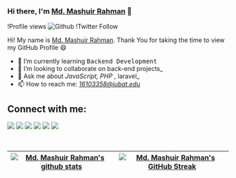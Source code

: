 ### Hi there, I'm [Md. Mashuir Rahman](https://github.com/shuvo1610) 👋

!Profile views
![Github](https://github.com/shuvo1610)
!Twitter Follow

Hi! My name is [Md. Mashuir Rahman](https://github.com/shuvo1610). Thank You for taking the time to view my GitHub Profile :smile:

- 🌱 I’m currently learning <kbd>Backend Development</kbd>
- 👯 I’m looking to collaborate on back-end projects\_
- 💬 Ask me about _JavaScript, PHP_ , laravel\_
- 📫 How to reach me: _[16103358@iubat.edu](mailto:16103358@iubat.edu)_
<!--
**My Reseach Interest**:
- Classification

  **I am open to**:

- any collobration work,
- front-end projects and
- research internships

**Recent Update**:

- **January 2021**: Age Calculator is live. [Website].
  -->

## Connect with me:

<p align = "center">
  
[<img src="https://img.shields.io/badge/youtube-%2312100E.svg?&style=for-the-badge&logo=youtube&logoColor=white&color=black" />]()
[<img src="https://img.shields.io/badge/twitter-%231DA1F2.svg?&style=for-the-badge&logo=twitter&logoColor=white&color=black" />]() 
[<img src="https://img.shields.io/badge/linkedin-%2312100E.svg?&style=for-the-badge&logo=linkedin&logoColor=white&color=black" />](https://www.linkedin.com/in/mashuir-rahman-shuvo-a0a805254/)
[<img src="https://img.shields.io/badge/medium-%2312100E.svg?&style=for-the-badge&logo=medium&logoColor=white&color=black" />](https://medium.com/)
[<img src="https://img.shields.io/badge/instagram-%2312100E.svg?&style=for-the-badge&logo=instagram&logoColor=white&color=black" />]()
[<img src="https://img.shields.io/badge/facebook-%2312100E.svg?&style=for-the-badge&logo=facebook&logoColor=white&color=black" />](https://www.facebook.com/mashiur.rahmanshuvo.16)
  
</p>
<br>

| [![Md. Mashuir Rahman's github stats](https://github-readme-stats.vercel.app/api?username=shuvo1610&show_icons=true&theme=react)](https://github.com/shuvo1610) | [![Md. Mashuir Rahman's GitHub Streak](https://github-readme-streak-stats.herokuapp.com/?user=shuvo1610&theme=react)](https://github.com/shuvo1610) |
| --- | --- |

<br>


<!-- ![Md. Mashuir Rahman's GitHub Activity Graph](https://github.com/shuvo1610) -->
